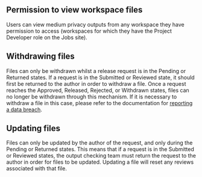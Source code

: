 ## Permission to view workspace files

Users can view medium privacy outputs from any workspace they have permission to
access (workspaces for which they have the Project Developer role on the Jobs site).


## Withdrawing files
Files can only be withdrawn whilst a release request is in the Pending or Returned states.
If a request is in the Submitted or Reviewed state, it should first be returned to
the author in order to withdraw a file.
Once a request reaches the Approved, Released, Rejected, or Withdrawn states,
files can no longer be withdrawn through this mechanism. If it is necessary
to withdraw a file in this case, please refer to the documentation for
[reporting a data breach](https://docs.opensafely.org/releasing-files/#reporting-a-data-breach).


## Updating files
Files can only be updated by the author of the request, and only during the Pending
or Returned states.
This means that if a request is in the Submitted or Reviewed states, the output
checking team must return the request to the author in order for files to be updated.
Updating a file will reset any reviews associated with that file.
